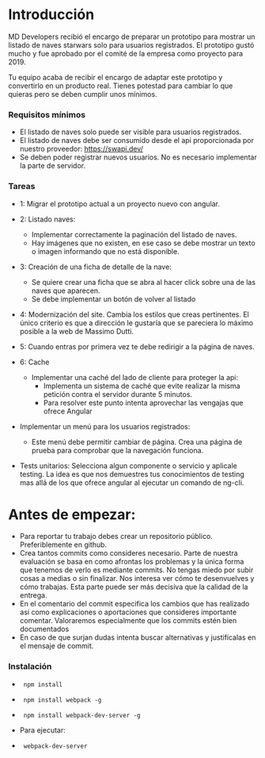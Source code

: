 # Introducción

MD Developers recibió el encargo de preparar un prototipo para mostrar un listado de naves starwars solo para usuarios registrados. El prototipo gustó mucho y fue aprobado por el comité de la empresa como proyecto para 2019.

Tu equipo acaba de recibir el encargo de adaptar este prototipo y convertirlo en un producto real.
Tienes potestad para cambiar lo que quieras pero se deben cumplir unos mínimos.

### Requisitos mínimos

- El listado de naves solo puede ser visible para usuarios registrados.
- El listado de naves debe ser consumido desde el api proporcionada por nuestro proveedor: https://swapi.dev/
- Se deben poder registrar nuevos usuarios. No es necesario implementar la parte de servidor.

### Tareas

- 1: Migrar el prototipo actual a un proyecto nuevo con angular.
- 2: Listado naves:
  - Implementar correctamente la paginación del listado de naves.
  - Hay imágenes que no existen, en ese caso se debe mostrar un texto o imagen informando que no está disponible.
- 3: Creación de una ficha de detalle de la nave:
  - Se quiere crear una ficha que se abra al hacer click sobre una de las naves que aparecen.
  - Se debe implementar un botón de volver al listado
- 4: Modernización del site. Cambia los estilos que creas pertinentes. El único criterio es que a dirección le gustaría que se pareciera lo máximo posible a la web de Massimo Dutti.

- 5: Cuando entras por primera vez te debe redirigir a la página de naves.
- 6: Cache
  - Implementar una caché del lado de cliente para proteger la api:
    - Implementa un sistema de caché que evite realizar la misma petición contra el servidor durante 5 minutos.
    - Para resolver este punto intenta aprovechar las vengajas que ofrece Angular
- Implementar un menú para los usuarios registrados:
  - Este menú debe permitir cambiar de página. Crea una página de prueba para comprobar que la navegación funciona.
- Tests unitarios: Selecciona algun componente o servicio y aplicale testing. La idea es que nos demuestres tus conocimientos de testing mas allá de los que ofrece angular al ejecutar un comando de ng-cli.

# Antes de empezar:

- Para reportar tu trabajo debes crear un repositorio público. Preferiblemente en github.
- Crea tantos commits como consideres necesario. Parte de nuestra evaluación se basa en como afrontas los problemas y la única forma que tenemos de verlo es mediante commits. No tengas miedo por subir cosas a medias o sin finalizar. Nos interesa ver cómo te desenvuelves y cómo trabajas. Esta parte puede ser más decisiva que la calidad de la entrega.
- En el comentario del commit especifica los cambios que has realizado así como explicaciones o aportaciones que consideres importante comentar. Valoraremos especialmente que los commits estén bien documentados
- En caso de que surjan dudas intenta buscar alternativas y justifícalas en el mensaje de commit.

### Instalación

- <pre><code> npm install </code></pre>
- <pre><code> npm install webpack -g </code></pre>
- <pre><code> npm install webpack-dev-server -g </code></pre>
- Para ejecutar:
- <pre><code> webpack-dev-server </code></pre>
